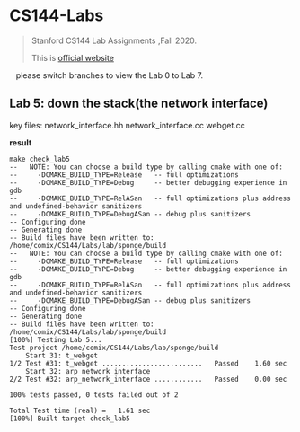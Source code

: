 # CS144-Labs

>   Stanford CS144 Lab Assignments ,Fall 2020.
>
>   This is [official website](https://cs144.github.io/)

&nbsp;&nbsp; please switch branches to view the Lab 0 to Lab 7. 

## Lab 5: down the stack(the network interface)

key files: network_interface.hh network_interface.cc webget.cc

**result**

```
make check_lab5                    
--   NOTE: You can choose a build type by calling cmake with one of:
--     -DCMAKE_BUILD_TYPE=Release   -- full optimizations
--     -DCMAKE_BUILD_TYPE=Debug     -- better debugging experience in gdb
--     -DCMAKE_BUILD_TYPE=RelASan   -- full optimizations plus address and undefined-behavior sanitizers
--     -DCMAKE_BUILD_TYPE=DebugASan -- debug plus sanitizers
-- Configuring done
-- Generating done
-- Build files have been written to: /home/comix/CS144/Labs/lab/sponge/build
--   NOTE: You can choose a build type by calling cmake with one of:
--     -DCMAKE_BUILD_TYPE=Release   -- full optimizations
--     -DCMAKE_BUILD_TYPE=Debug     -- better debugging experience in gdb
--     -DCMAKE_BUILD_TYPE=RelASan   -- full optimizations plus address and undefined-behavior sanitizers
--     -DCMAKE_BUILD_TYPE=DebugASan -- debug plus sanitizers
-- Configuring done
-- Generating done
-- Build files have been written to: /home/comix/CS144/Labs/lab/sponge/build
[100%] Testing Lab 5...
Test project /home/comix/CS144/Labs/lab/sponge/build
    Start 31: t_webget
1/2 Test #31: t_webget .........................   Passed    1.60 sec
    Start 32: arp_network_interface
2/2 Test #32: arp_network_interface ............   Passed    0.00 sec

100% tests passed, 0 tests failed out of 2

Total Test time (real) =   1.61 sec
[100%] Built target check_lab5
```

